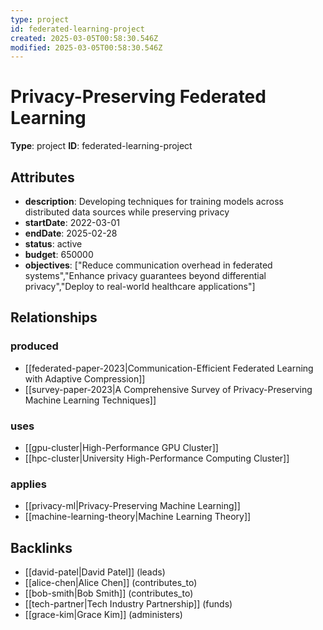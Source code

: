 ```yaml
---
type: project
id: federated-learning-project
created: 2025-03-05T00:58:30.546Z
modified: 2025-03-05T00:58:30.546Z
---
```


# Privacy-Preserving Federated Learning

**Type**: project
**ID**: federated-learning-project

## Attributes

- **description**: Developing techniques for training models across distributed data sources while preserving privacy
- **startDate**: 2022-03-01
- **endDate**: 2025-02-28
- **status**: active
- **budget**: 650000
- **objectives**: ["Reduce communication overhead in federated systems","Enhance privacy guarantees beyond differential privacy","Deploy to real-world healthcare applications"]

## Relationships

### produced

- [[federated-paper-2023|Communication-Efficient Federated Learning with Adaptive Compression]]
- [[survey-paper-2023|A Comprehensive Survey of Privacy-Preserving Machine Learning Techniques]]

### uses

- [[gpu-cluster|High-Performance GPU Cluster]]
- [[hpc-cluster|University High-Performance Computing Cluster]]

### applies

- [[privacy-ml|Privacy-Preserving Machine Learning]]
- [[machine-learning-theory|Machine Learning Theory]]

## Backlinks

- [[david-patel|David Patel]] (leads)
- [[alice-chen|Alice Chen]] (contributes_to)
- [[bob-smith|Bob Smith]] (contributes_to)
- [[tech-partner|Tech Industry Partnership]] (funds)
- [[grace-kim|Grace Kim]] (administers)

